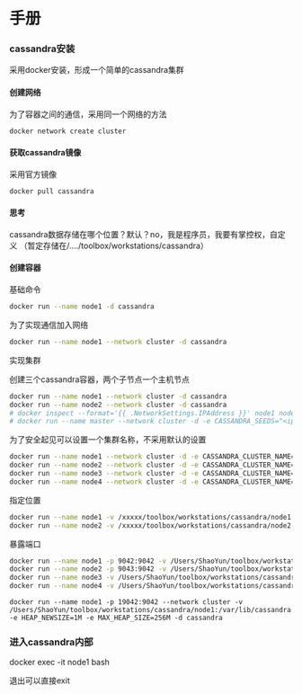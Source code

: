 # 手册

### cassandra安装

采用docker安装，形成一个简单的cassandra集群

#### 创建网络

为了容器之间的通信，采用同一个网络的方法

```bash
docker network create cluster
```

#### 获取cassandra镜像

采用官方镜像

```bash
docker pull cassandra
```

#### 思考

cassandra数据存储在哪个位置？默认？no，我是程序员，我要有掌控权，自定义
（暂定存储在/..../toolbox/workstations/cassandra）

#### 创建容器

基础命令

```bash
docker run --name node1 -d cassandra
```

为了实现通信加入网络

```bash
docker run --name node1 --network cluster -d cassandra
```

实现集群

创建三个cassandra容器，两个子节点一个主机节点

```bash
docker run --name node1 --network cluster -d cassandra
docker run --name node2 --network cluster -d cassandra
# docker inspect --format='{{ .NetworkSettings.IPAddress }}' node1 node2
# docker run --name master --network cluster -d -e CASSANDRA_SEEDS="<ip1>,<ip2>" cassandra
```

为了安全起见可以设置一个集群名称，不采用默认的设置

```bash
docker run --name node1 --network cluster -d -e CASSANDRA_CLUSTER_NAME="cluster" cassandra
docker run --name node2 --network cluster -d -e CASSANDRA_CLUSTER_NAME="cluster" cassandra
docker run --name node3 --network cluster -d -e CASSANDRA_CLUSTER_NAME="cluster" cassandra
docker run --name node4 --network cluster -d -e CASSANDRA_CLUSTER_NAME="cluster" cassandra
```
指定位置

```bash
docker run --name node1 -v /xxxxx/toolbox/workstations/cassandra/node1:/var/lib/cassandra --network cluster -d -e CASSANDRA_CLUSTER_NAME="cluster" cassandra
docker run --name node2 -v /xxxxx/toolbox/workstations/cassandra/node2:/var/lib/cassandra --network cluster -d -e CASSANDRA_CLUSTER_NAME="cluster" cassandra
```

暴露端口

```bash
docker run --name node1 -p 9042:9042 -v /Users/ShaoYun/toolbox/workstations/cassandra/node1:/var/lib/cassandra --network cluster -d -e CASSANDRA_CLUSTER_NAME="cluster" cassandra
docker run --name node2 -p 9043:9042 -v /Users/ShaoYun/toolbox/workstations/cassandra/node2:/var/lib/cassandra --network cluster -d -e CASSANDRA_CLUSTER_NAME="cluster" cassandra
docker run --name node3 -v /Users/ShaoYun/toolbox/workstations/cassandra/node3:/var/lib/cassandra --network cluster -d -e CASSANDRA_CLUSTER_NAME="cluster" -e CASSANDRA_SEEDS="172.18.0.2,172.18.0.3" cassandra
docker run --name node4 -v /Users/ShaoYun/toolbox/workstations/cassandra/node4:/var/lib/cassandra --network cluster -d -e CASSANDRA_CLUSTER_NAME="cluster" -e CASSANDRA_SEEDS="172.18.0.2,172.18.0.3" cassandra
```

```sybase
docker run --name node1 -p 19042:9042 --network cluster -v /Users/ShaoYun/toolbox/workstations/cassandra/node1:/var/lib/cassandra -e HEAP_NEWSIZE=1M -e MAX_HEAP_SIZE=256M -d cassandra
```

### 进入cassandra内部

docker exec -it node1 bash

退出可以直接exit